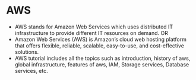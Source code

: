 # AWS

* AWS stands for Amazon Web Services which uses distributed IT infrastructure to provide different IT resources on demand.  OR
* Amazon Web Services (AWS) is Amazon’s cloud web hosting platform that offers flexible, reliable, scalable, easy-to-use, and cost-effective solutions.
* AWS tutorial includes all the topics such as introduction, history of aws, global infrastructure, features of aws, IAM, Storage services, Database services, etc.
